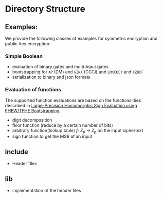 # Directory Structure

## Examples:

We provide the following classes of examples for symmetric encryption and public-key encryption:

### Simple Boolean

- evaluation of binary gates and multi-input gates
- bootstrapping for `AP` (DM) and `GINX` (CGGI) and `LMKCDEY` and `XZDDF`
- serialization to binary and json formats

### Evaluation of functions

The supported function evaluations are based on the functionalities described
in [Large-Precision Homomorphic Sign Evaluation using FHEW/TFHE Bootstrapping](https://eprint.iacr.org/2021/1337).

- digit decomposition
- floor function (reduce by a certain number of bits)
- arbitrary function(lookup table) _f: Z<sub>p</sub> -> Z<sub>p</sub>_ on the input ciphertext
- sign function to get the MSB of an input

## include

- Header files

## lib

- implementation of the header files
